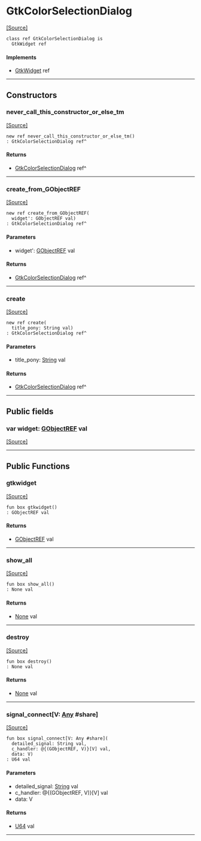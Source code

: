 # GtkColorSelectionDialog
<span class="source-link">[[Source]](src/gtk3/GtkColorSelectionDialog.md#L6)</span>
```pony
class ref GtkColorSelectionDialog is
  GtkWidget ref
```

#### Implements

* [GtkWidget](gtk3-GtkWidget.md) ref

---

## Constructors

### never_call_this_constructor_or_else_tm
<span class="source-link">[[Source]](src/gtk3/GtkColorSelectionDialog.md#L10)</span>


```pony
new ref never_call_this_constructor_or_else_tm()
: GtkColorSelectionDialog ref^
```

#### Returns

* [GtkColorSelectionDialog](gtk3-GtkColorSelectionDialog.md) ref^

---

### create_from_GObjectREF
<span class="source-link">[[Source]](src/gtk3/GtkColorSelectionDialog.md#L13)</span>


```pony
new ref create_from_GObjectREF(
  widget': GObjectREF val)
: GtkColorSelectionDialog ref^
```
#### Parameters

*   widget': [GObjectREF](gtk3-..-gobject-GObjectREF.md) val

#### Returns

* [GtkColorSelectionDialog](gtk3-GtkColorSelectionDialog.md) ref^

---

### create
<span class="source-link">[[Source]](src/gtk3/GtkColorSelectionDialog.md#L17)</span>


```pony
new ref create(
  title_pony: String val)
: GtkColorSelectionDialog ref^
```
#### Parameters

*   title_pony: [String](builtin-String.md) val

#### Returns

* [GtkColorSelectionDialog](gtk3-GtkColorSelectionDialog.md) ref^

---

## Public fields

### var widget: [GObjectREF](gtk3-..-gobject-GObjectREF.md) val
<span class="source-link">[[Source]](src/gtk3/GtkColorSelectionDialog.md#L7)</span>



---

## Public Functions

### gtkwidget
<span class="source-link">[[Source]](src/gtk3/GtkColorSelectionDialog.md#L9)</span>


```pony
fun box gtkwidget()
: GObjectREF val
```

#### Returns

* [GObjectREF](gtk3-..-gobject-GObjectREF.md) val

---

### show_all
<span class="source-link">[[Source]](src/gtk3/GtkWidget.md#L4)</span>


```pony
fun box show_all()
: None val
```

#### Returns

* [None](builtin-None.md) val

---

### destroy
<span class="source-link">[[Source]](src/gtk3/GtkWidget.md#L7)</span>


```pony
fun box destroy()
: None val
```

#### Returns

* [None](builtin-None.md) val

---

### signal_connect\[V: [Any](builtin-Any.md) #share\]
<span class="source-link">[[Source]](src/gtk3/GtkWidget.md#L10)</span>


```pony
fun box signal_connect[V: Any #share](
  detailed_signal: String val,
  c_handler: @{(GObjectREF, V)}[V] val,
  data: V)
: U64 val
```
#### Parameters

*   detailed_signal: [String](builtin-String.md) val
*   c_handler: @{(GObjectREF, V)}[V] val
*   data: V

#### Returns

* [U64](builtin-U64.md) val

---

